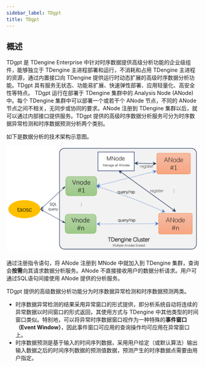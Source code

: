 ```yaml
---
sidebar_label: TDgpt
title: TDgpt
---
```


## 概述

TDgpt 是 TDengine Enterprise 中针对时序数据提供高级分析功能的企业级组件，能够独立于 TDengine 主进程部署和运行，不消耗和占用 TDengine 主进程的资源，通过内置接口向 TDengine 提供运行时动态扩展的高级时序数据分析功能。TDgpt 具有服务无状态、功能易扩展、快速弹性部署、应用轻量化、高安全性等特点。
TDgpt 运行在部署于 TDengine 集群中的 Analysis Node (ANode)中。每个 TDengine 集群中可以部署一个或若干个 ANode 节点，不同的 ANode 节点之间不相关，无同步或协同的要求。ANode 注册到 TDengine 集群以后，就可以通过内部接口提供服务。TDgpt 提供的高级时序数据分析服务可分为时序数据异常检测和时序数据预测分析两个类别。

如下是数据分析的技术架构示意图。

<img src="./pic/data-analysis.png" width="560" alt="TDgpt架构图" />

通过注册指令语句，将 ANode 注册到 MNode 中就加入到 TDengine 集群，查询会**按需**向其请求数据分析服务。ANode 不直接接收用户的数据分析请求。用户可通过SQL语句间接使用 ANode 提供的分析服务。

TDgpt 提供的高级数据分析功能分为时序数据异常检测和时序数据预测两类。
- 时序数据异常检测的结果采用异常窗口的形式提供，即分析系统自动将连续的异常数据以时间窗口的形式返回，其使用方式与 TDengine 中其他类型的时间窗口类似。特别地，可以将异常时序数据窗口视作为一种特殊的**事件窗口（Event Window）**，因此事件窗口可应用的查询操作均可应用在异常窗口上。
- 时序数据预测是基于输入的时间序列数据，采用用户给定（或默认算法）输出输入数据之后的时间序列数据的预测值数据，预测产生的时序数据点需要由用户指定。



